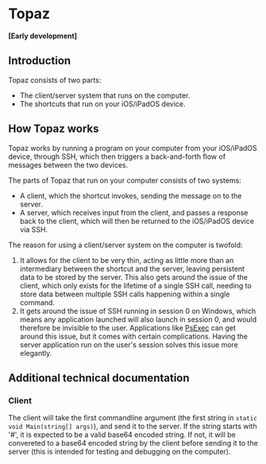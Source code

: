 # Topaz

**[Early development]**

## Introduction

Topaz consists of two parts:

- The client/server system that runs on the computer.
- The shortcuts that run on your iOS/iPadOS device.

## How Topaz works

Topaz works by running a program on your computer from your iOS/iPadOS device, through SSH, which then triggers a back-and-forth flow of messages between the two devices.

The parts of Topaz that run on your computer consists of two systems:

- A client, which the shortcut invokes, sending the message on to the server.
- A server, which receives input from the client, and passes a response back to the client, which will then be returned to the iOS/iPadOS device via SSH.

The reason for using a client/server system on the computer is twofold:

1. It allows for the client to be very thin, acting as little more than an intermediary between the shortcut and the server, leaving persistent data to be stored by the server. This also gets around the issue of the client, which only exists for the lifetime of a single SSH call, needing to store data between multiple SSH calls happening within a single command.
2. It gets around the issue of SSH running in session 0 on Windows, which means any application launched will also launch in session 0, and would therefore be invisible to the user. Applications like [PsExec](https://docs.microsoft.com/en-us/sysinternals/downloads/psexec) can get around this issue, but it comes with certain complications. Having the server application run on the user's session solves this issue more elegantly.

## Additional technical documentation

### Client

The client will take the first commandline argument (the first string in `static void Main(string[] args)`), and send it to the server. If the string starts with '#', it is expected to be a valid base64 encoded string. If not, it will be convereted to a base64 encoded string by the client before sending it to the server (this is intended for testing and debugging on the computer).
